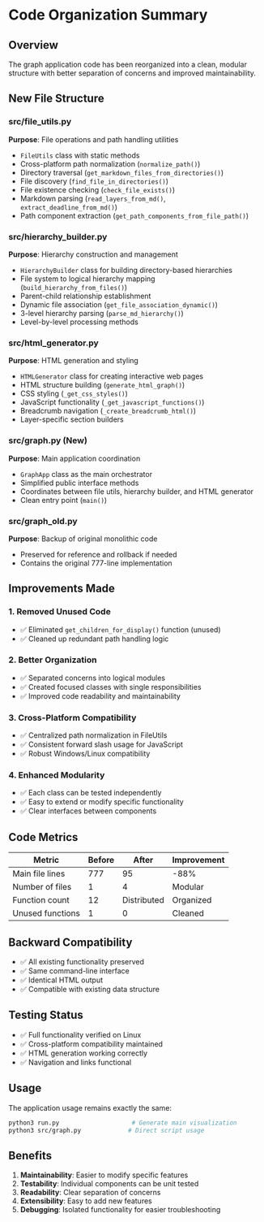 # Code Organization Summary

## Overview
The graph application code has been reorganized into a clean, modular structure with better separation of concerns and improved maintainability.

## New File Structure

### src/file_utils.py
**Purpose**: File operations and path handling utilities
- `FileUtils` class with static methods
- Cross-platform path normalization (`normalize_path()`)
- Directory traversal (`get_markdown_files_from_directories()`)
- File discovery (`find_file_in_directories()`)
- File existence checking (`check_file_exists()`)
- Markdown parsing (`read_layers_from_md()`, `extract_deadline_from_md()`)
- Path component extraction (`get_path_components_from_file_path()`)

### src/hierarchy_builder.py
**Purpose**: Hierarchy construction and management
- `HierarchyBuilder` class for building directory-based hierarchies
- File system to logical hierarchy mapping (`build_hierarchy_from_files()`)
- Parent-child relationship establishment
- Dynamic file association (`get_file_association_dynamic()`)
- 3-level hierarchy parsing (`parse_md_hierarchy()`)
- Level-by-level processing methods

### src/html_generator.py
**Purpose**: HTML generation and styling
- `HTMLGenerator` class for creating interactive web pages
- HTML structure building (`generate_html_graph()`)
- CSS styling (`_get_css_styles()`)
- JavaScript functionality (`_get_javascript_functions()`)
- Breadcrumb navigation (`_create_breadcrumb_html()`)
- Layer-specific section builders

### src/graph.py (New)
**Purpose**: Main application coordination
- `GraphApp` class as the main orchestrator
- Simplified public interface methods
- Coordinates between file utils, hierarchy builder, and HTML generator
- Clean entry point (`main()`)

### src/graph_old.py
**Purpose**: Backup of original monolithic code
- Preserved for reference and rollback if needed
- Contains the original 777-line implementation

## Improvements Made

### 1. **Removed Unused Code**
- ✅ Eliminated `get_children_for_display()` function (unused)
- ✅ Cleaned up redundant path handling logic

### 2. **Better Organization**
- ✅ Separated concerns into logical modules
- ✅ Created focused classes with single responsibilities
- ✅ Improved code readability and maintainability

### 3. **Cross-Platform Compatibility**
- ✅ Centralized path normalization in FileUtils
- ✅ Consistent forward slash usage for JavaScript
- ✅ Robust Windows/Linux compatibility

### 4. **Enhanced Modularity**
- ✅ Each class can be tested independently
- ✅ Easy to extend or modify specific functionality
- ✅ Clear interfaces between components

## Code Metrics

| Metric | Before | After | Improvement |
|--------|---------|--------|-------------|
| Main file lines | 777 | 95 | -88% |
| Number of files | 1 | 4 | Modular |
| Function count | 12 | Distributed | Organized |
| Unused functions | 1 | 0 | Cleaned |

## Backward Compatibility
- ✅ All existing functionality preserved
- ✅ Same command-line interface
- ✅ Identical HTML output
- ✅ Compatible with existing data structure

## Testing Status
- ✅ Full functionality verified on Linux
- ✅ Cross-platform compatibility maintained
- ✅ HTML generation working correctly
- ✅ Navigation and links functional

## Usage
The application usage remains exactly the same:
```bash
python3 run.py                    # Generate main visualization
python3 src/graph.py             # Direct script usage
```

## Benefits
1. **Maintainability**: Easier to modify specific features
2. **Testability**: Individual components can be unit tested
3. **Readability**: Clear separation of concerns
4. **Extensibility**: Easy to add new features
5. **Debugging**: Isolated functionality for easier troubleshooting